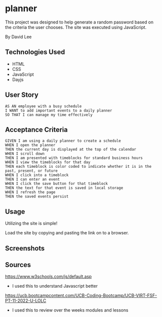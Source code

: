 # planner
This project was designed to help generate a random password based on the criteria the user chooses. The site was executed using JavaScript.

By David Lee


## Technologies Used
* HTML
* CSS
* JavaScript
* Dayjs


## User Story

```
AS AN employee with a busy schedule
I WANT to add important events to a daily planner
SO THAT I can manage my time effectively
```

## Acceptance Criteria

```
GIVEN I am using a daily planner to create a schedule
WHEN I open the planner
THEN the current day is displayed at the top of the calendar
WHEN I scroll down
THEN I am presented with timeblocks for standard business hours
WHEN I view the timeblocks for that day
THEN each timeblock is color coded to indicate whether it is in the past, present, or future
WHEN I click into a timeblock
THEN I can enter an event
WHEN I click the save button for that timeblock
THEN the text for that event is saved in local storage
WHEN I refresh the page
THEN the saved events persist
```

## Usage
Utilizing the site is simple! 

Load the site by copying and pasting the link on to a browser.
<!-- * https://kpxcrew.github.io/passproject/ -->

## Screenshots
<!-- ![Screenshot1](./assets/Screenshot1.png) -->

## Sources

https://www.w3schools.com/js/default.asp
* I used this to understand Javascript better

https://ucb.bootcampcontent.com/UCB-Coding-Bootcamp/UCB-VIRT-FSF-PT-11-2022-U-LOLC
* I used this to review over the weeks modules and lessons

